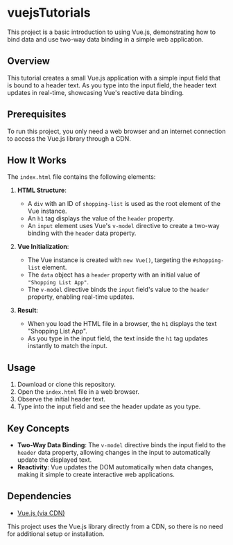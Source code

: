 # vuejsTutorials

This project is a basic introduction to using Vue.js, demonstrating how to bind data and use two-way data binding in a simple web application.

## Overview

This tutorial creates a small Vue.js application with a simple input field that is bound to a header text. As you type into the input field, the header text updates in real-time, showcasing Vue's reactive data binding.

## Prerequisites

To run this project, you only need a web browser and an internet connection to access the Vue.js library through a CDN.

## How It Works

The `index.html` file contains the following elements:

1. **HTML Structure**:
   - A `div` with an ID of `shopping-list` is used as the root element of the Vue instance.
   - An `h1` tag displays the value of the `header` property.
   - An `input` element uses Vue's `v-model` directive to create a two-way binding with the `header` data property.

2. **Vue Initialization**:
   - The Vue instance is created with `new Vue()`, targeting the `#shopping-list` element.
   - The `data` object has a `header` property with an initial value of `"Shopping List App"`.
   - The `v-model` directive binds the `input` field's value to the `header` property, enabling real-time updates.

3. **Result**:
   - When you load the HTML file in a browser, the `h1` displays the text "Shopping List App".
   - As you type in the input field, the text inside the `h1` tag updates instantly to match the input.

## Usage

1. Download or clone this repository.
2. Open the `index.html` file in a web browser.
3. Observe the initial header text.
4. Type into the input field and see the header update as you type.

## Key Concepts

- **Two-Way Data Binding**: The `v-model` directive binds the input field to the `header` data property, allowing changes in the input to automatically update the displayed text.
- **Reactivity**: Vue updates the DOM automatically when data changes, making it simple to create interactive web applications.

## Dependencies

- [Vue.js (via CDN)](https://unpkg.com/vue@2)

This project uses the Vue.js library directly from a CDN, so there is no need for additional setup or installation.
